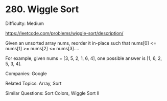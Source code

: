 # 280. Wiggle Sort

Difficulty: Medium

https://leetcode.com/problems/wiggle-sort/description/

Given an unsorted array nums, reorder it in-place such that nums[0] <= nums[1] >= nums[2] <= nums[3]....

For example, given nums = [3, 5, 2, 1, 6, 4], one possible answer is [1, 6, 2, 5, 3, 4].

Companies: Google

Related Topics: Array, Sort

Similar Questions: Sort Colors, Wiggle Sort II
